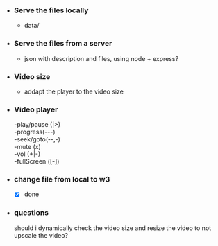 - ### Serve the files locally
    - data/
- ### Serve the files from a server
    - json with description and files, using node + express?
- ### Video size
    - addapt the player to the video size
- ### Video player
    -play/pause (|>)\
    -progress(---)\
    -seek/goto(--,-)\
    -mute (x)\
    -vol (+|-)\
    -fullScreen ([-])
- ### change file from local to w3
    - [x] done

- ### questions
    should i dynamically check the video size and resize the video to not \
    upscale the video?
